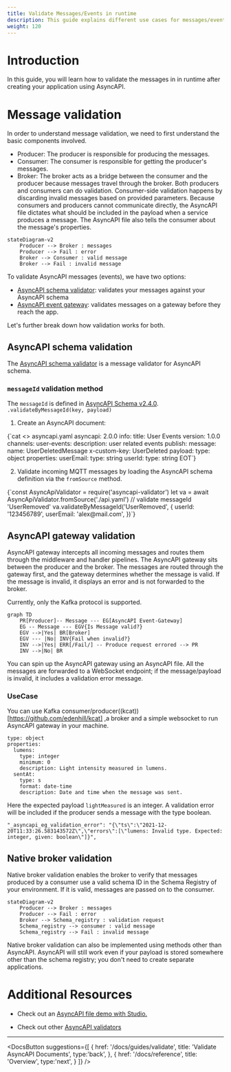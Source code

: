 ```yaml
---
title: Validate Messages/Events in runtime
description: This guide explains different use cases for messages/events validation using AsyncAPI.
weight: 120
---
```


# Introduction
In this guide, you will learn how to validate the messages in in runtime after creating your application using AsyncAPI.

# Message validation
In order to understand message validation, we need to first understand the basic components involved.
- Producer: The producer is responsible for producing the messages.
- Consumer: The consumer is responsible for getting the producer's messages.
- Broker: The broker acts as a bridge between the consumer and the producer because messages travel through the broker.
Both producers and consumers can do validation. Consumer-side validation happens by discarding invalid messages based on provided parameters.
Because consumers and producers cannot communicate directly, the AsyncAPI file dictates what should be included in the payload when a service produces a message. The AsyncAPI file also tells the consumer about the message's properties.

```mermaid
stateDiagram-v2
    Producer --> Broker : messages
    Producer --> Fail : error
    Broker --> Consumer : valid message
    Broker --> Fail : invalid message
```
To validate AsyncAPI messages (events), we have two options: 
- [AsyncAPI schema validator](https://github.com/WaleedAshraf/asyncapi-validator): validates your messages against your AsyncAPI schema 
- [AsyncAPI event gateway](https://github.com/asyncapi/event-gateway): validates messages on a gateway before they reach the app. 

Let's further break down how validation works for both.

## AsyncAPI schema validation
The [AsyncAPI schema validator](https://github.com/WaleedAshraf/asyncapi-validator) is a message validator for AsyncAPI schema. 

### `messageId` validation method
The `messageId` is defined in [AsyncAPI Schema v2.4.0](https://www.asyncapi.com/docs/reference/specification/v2.4.0#messageObject).
<CodeBlock>
`.validateByMessageId(key, payload)`
</CodeBlock>

1. Create an AsyncAPI document:
<CodeBlock language="yaml">
{`cat <<EOT >> asyncapi.yaml
asyncapi: 2.0.0
info:
  title: User Events
  version: 1.0.0
channels:
  user-events:
    description: user related events
    publish:
      message:
        name: UserDeletedMessage
        x-custom-key: UserDeleted
        payload:
          type: object
          properties:
            userEmail:
              type: string
            userId:
              type: string
              EOT`}
</CodeBlock>

2. Validate incoming MQTT messages by loading the AsyncAPI schema definition via the `fromSource` method. 

<CodeBlock>
{`const AsyncApiValidator = require('asyncapi-validator')
let va = await AsyncApiValidator.fromSource('./api.yaml')
// validate messageId 'UserRemoved'
va.validateByMessageId('UserRemoved', {
  userId: '123456789',
  userEmail: 'alex@mail.com',
})`}
</CodeBlock>

## AsyncAPI gateway validation
AsyncAPI gateway intercepts all incoming messages and routes them through the middleware and handler pipelines. The AsyncAPI gateway sits between the producer and the broker. The messages are routed through the gateway first, and the gateway determines whether the message is valid. If the message is invalid, it displays an error and is not forwarded to the broker.

<Remember>
Currently, only the Kafka protocol is supported.
</Remember>

```mermaid
graph TD
    PR[Producer]-- Message --- EG[AsyncAPI Event-Gateway]
    EG -- Message --- EGV{Is Message valid?}
    EGV -->|Yes| BR[Broker]
    EGV --- |No| INV{Fail when invalid?}
    INV -->|Yes| ERR[/Fail/] -- Produce request errored --> PR
    INV -->|No| BR
```
You can spin up the AsyncAPI gateway using an AsyncAPI file. All the messages are forwarded to a WebSocket endpoint; if the message/payload is invalid, it includes a validation error message.

### UseCase
You can use Kafka consumer/producer((kcat))[https://github.com/edenhill/kcat] ,a broker and a simple websocket to run AsyncAPI gateway in your machine.
```
type: object
properties:
  lumens:
    type: integer
    minimum: 0
    description: Light intensity measured in lumens.
  sentAt:
    type: s
    format: date-time
    description: Date and time when the message was sent.
 ```
Here the expected payload `lightMeasured` is an integer. A validation error will be included if the producer sends a message with the type boolean.
 ```
 "_asyncapi_eg_validation_error": "{\"ts\":\"2021-12-20T11:33:26.583143572Z\",\"errors\":[\"lumens: Invalid type. Expected: integer, given: boolean\"]}",
 ```
## Native broker validation
Native broker validation enables the broker to verify that messages produced by a consumer use a valid schema ID in the Schema Registry of your environment. If it is valid, messages are passed on to the consumer.
 
```mermaid
stateDiagram-v2
    Producer --> Broker : messages
    Producer --> Fail : error
    Broker --> Schema_registry : validation request
    Schema_registry --> consumer : valid message
    Schema_registry --> Fail : invalid message
```

Native broker validation can also be implemented using methods other than AsyncAPI. AsyncAPI will still work even if your payload is stored somewhere other than the schema registry; you don't need to create separate applications.

# Additional Resources
- Check out an [AsyncAPI file demo with Studio.](https://studio.asyncapi.com/?url=https://raw.githubusercontent.com/asyncapi/event-gateway/master/deployments/k8s/event-gateway-demo/event-gateway-demo.asyncapi.yaml)

- Check out other [AsyncAPI validators](https://www.asyncapi.com/docs/tools#validators)

---

<DocsButton
  suggestions={[
    {
      href: '/docs/guides/validate',
      title: 'Validate AsyncAPI Documents',
      type:'back',
    },
    {
      href: '/docs/reference',
      title: 'Overview',
      type:'next',
    }
  ]}
/>
